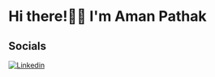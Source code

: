 # Hi there!👋🏻 I'm Aman Pathak
## Socials
<a href='https://www.github.com/AmanPathak03](https://www.linkedin.com/in/aman-pathak-89961018a/' target="_blank"><img alt='Linkedin' src='https://img.shields.io/badge/LinkedIn-100000?style=flat&logo=Linkedin&logoColor=white&labelColor=2B8DFA&color=2B8DFA'/></a>


